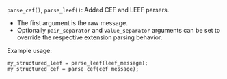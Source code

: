 `parse_cef()`, `parse_leef()`: Added CEF and LEEF parsers.

* The first argument is the raw message.
* Optionally `pair_separator` and `value_separator` arguments
  can be set to override the respective extension parsing behavior.

Example usage:
```
my_structured_leef = parse_leef(leef_message);
my_structured_cef = parse_cef(cef_message);
```
